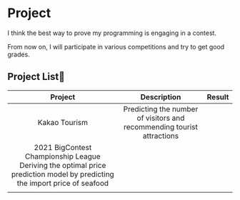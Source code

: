 # Project
I think the best way to prove my programming is engaging in a contest.

From now on, I will participate in various competitions and try to get good grades.

## Project List📝

|      Project      |                                      Description                                      	| Result 	|
|:----------------:	|:-------------------------------------------------------------------------------------:	|--------	|
|   Kakao Tourism  	| Predicting the number of visitors and recommending tourist attractions                	|        	|
|  2021 BigContest Championship League  Deriving the optimal price prediction model by predicting the import price of seafood 	|        	|
|                  	|                                                                                       	|        	|

